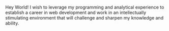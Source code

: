 Hey World! I wish to leverage my programming and analytical experience to establish a career in web development and work in an intellectually stimulating environment that will challenge and sharpen my knowledge and ability.
